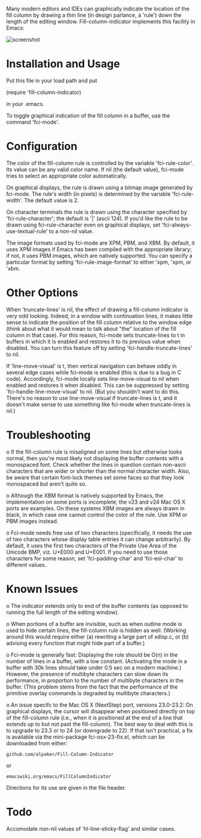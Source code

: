 Many modern editors and IDEs can graphically indicate the location of the
fill column by drawing a thin line (in design parlance, a 'rule') down the
length of the editing window.  Fill-column-indicator implements this
facility in Emacs:

![screenshot](https://github.com/alpaker/Fill-Column-Indicator/blob/master/FciRuleStyle.png)

Installation and Usage
======================

Put this file in your load path and put

  (require 'fill-column-indicator)

in your .emacs.

To toggle graphical indication of the fill column in a buffer, use the
command 'fci-mode'.

Configuration
=============

The color of the fill-column rule is controlled by the variable
'fci-rule-color'.  Its value can be any valid color name.  If nil (the
default value), fci-mode tries to select an appropriate color
automatically.

On graphical displays, the rule is drawn using a bitmap image generated by
fci-mode.  The rule's width (in pixels) is determined by the variable
'fci-rule-width'.  The default value is 2.

On character terminals the rule is drawn using the character specified by
'fci-rule-character'; the default is '|' (ascii 124).  If you'd like the
rule to be drawn using fci-rule-character even on graphical displays, set
'fci-always-use-textual-rule' to a non-nil value.

The image formats used by fci-mode are XPM, PBM, and XBM.  By default, it
uses XPM images if Emacs has been compiled with the appropriate library;
if not, it uses PBM images, which are natively supported.  You can specify
a particular format by setting 'fci-rule-image-format' to either 'xpm,
'xpm, or 'xbm.

Other Options
=============

When 'truncate-lines' is nil, the effect of drawing a fill-column
indicator is very odd looking. Indeed, in a window with continuation
lines, it makes little sense to indicate the position of the fill column
relative to the window edge (think about what it would mean to talk about
"the" location of the fill column in that case).  For this reason,
fci-mode sets truncate-lines to t in buffers in which it is enabled and
restores it to its previous value when disabled.  You can turn this
feature off by setting 'fci-handle-truncate-lines' to nil.

If 'line-move-visual' is t, then vertical navigation can behave oddly in
several edge cases while fci-mode is enabled (this is due to a bug in C
code).  Accordingly, fci-mode locally sets line-move-visual to nil when
enabled and restores it when disabled.  This can be suppressed by setting
'fci-handle-line-move-visual' to nil.  (But you shouldn't want to do
this.  There's no reason to use line-move-visual if truncate-lines is t,
and it doesn't make sense to use something like fci-mode when
truncate-lines is nil.)

Troubleshooting
===============

o If the fill-column rule is misaligned on some lines but otherwise looks
  normal, then you're most likely not displaying the buffer contents with
  a monospaced font.  Check whether the lines in question contain
  non-ascii characters that are wider or shorter than the normal character
  width.  Also, be aware that certain font-lock themes set some faces so
  that they look monospaced but aren't quite so.

o Although the XBM format is natively supported by Emacs, the
  implementation on some ports is incomplete; the v23 and v24 Mac OS X
  ports are examples.  On these systems XBM images are always drawn in
  black, in which case one cannot control the color of the rule.  Use XPM
  or PBM images instead.

o Fci-mode needs free use of two characters (specifically, it needs the
  use of two characters whose display table entries it can change
  arbitrarily).  By default, it uses the first two characters of the
  Private Use Area of the Unicode BMP, viz. U+E000 and U+E001.  If you
  need to use those characters for some reason, set 'fci-padding-char' and
  'fci-eol-char' to different values.

Known Issues
============

o The indicator extends only to end of the buffer contents (as opposed to
  running the full length of the editing window).

o When portions of a buffer are invisible, such as when outline mode is
  used to hide certain lines, the fill-column rule is hidden as
  well.  (Working around this would require either (a) rewriting a large
  part of xdisp.c, or (b) advising every function that might hide part of
  a buffer.)

o Fci-mode is generally fast:  Displaying the rule should be O(n) in the
  number of lines in a buffer, with a low constant.  (Activating the mode
  in a buffer with 30k lines should take under 0.5 sec on a modern
  machine.)  However, the presence of multibyte characters can slow down
  its performance, in proportion to the number of multibyte characters in
  the buffer.  (This problem stems from the fact that the performance of
  the primitive overlay commands is degraded by multibyte characters.)

o An issue specifc to the Mac OS X (NextStep) port, versions 23.0-23.2: On
  graphical displays, the cursor will disappear when positioned directly
  on top of the fill-column rule (i.e., when it is positioned at the end
  of a line that extends up to but not past the fill-column).  The best
  way to deal with this is to upgrade to 23.3 or to 24 (or downgrade to
  22).  If that isn't practical, a fix is available via the mini-package
  fci-osx-23-fix.el, which can be downloaded from either:

    github.com/alpaker/Fill-Column-Indicator

  or

    emacswiki.org/emacs/FillColumnIndicator

 Directions for its use are given in the file header.

Todo
====

Accomodate non-nil values of 'hl-line-sticky-flag' and similar cases.


